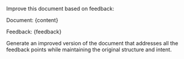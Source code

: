 Improve this document based on feedback:

Document:
{content}

Feedback:
{feedback}

Generate an improved version of the document that addresses all the feedback points 
while maintaining the original structure and intent.